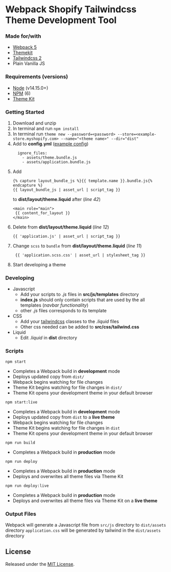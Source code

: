 # Webpack Shopify Tailwindcss Theme Development Tool

### Made for/with
- [Webpack 5](https://webpack.js.org/)
- [Themekit](https://github.com/Shopify/themekit)
- [Tailwindcss 2](https://tailwindcss.com/)
- Plain Vanilla JS

### Requirements (versions)
- [Node](https://nodejs.org/en/) (v14.15.0+)
- [NPM](https://docs.npmjs.com/try-the-latest-stable-version-of-npm) (6)
- [Theme Kit](https://shopify.github.io/themekit/)

### Getting Started
1. Download and unzip
2. In terminal and run `npm install`
3. In terminal run `theme new --password=<password> --store=<example-store.myshopify.com> --name="<theme name>" --dir="dist"`
4. Add to **config.yml** ([example config](config.example.yml))
   ```
     ignore_files:
       - assets/theme.bundle.js
       - assets/application.bundle.js
   ```
5. Add 
   ```
   {% capture layout_bundle_js %}{{ template.name }}.bundle.js{% endcapture %}
   {{ layout_bundle_js | asset_url | script_tag }}
   ```
   to **dist/layout/theme.liquid** after (*line 42*)
   ```
   <main role="main">
    {{ content_for_layout }}
   </main>
   ```
6. Delete from **dist/layout/theme.liquid** (*line 12*)
   ```
   {{ 'application.js' | asset_url | script_tag }}
   ```
7. Change `scss` to `bundle` from **dist/layout/theme.liquid** (*line 11*)
   ```
    {{ 'application.scss.css' | asset_url | stylesheet_tag }}
   ```
8. Start developing a theme

### Developing
- Javascript
    - Add your scripts to *.js* files in **src/js/templates** directory
    - **index.js** should only contain scripts that are used by the all templates (*navbar functionality*)
    - other *.js* files corresponds to its template
- CSS
    - Add your [tailwindcss](https://tailwindcss.com/) classes to the *.liquid* files
    - Other css needed can be added to **src/css/tailwind.css**
- Liquid
    - Edit *.liquid* in **dist** directory

### Scripts
`npm start`
- Completes a Webpack build in **development** mode
- Deploys updated copy from ``dist/``
- Webpack begins watching for file changes
- Theme Kit begins watching for file changes in `dist/`
- Theme Kit opens your development theme in your default browser

`npm start:live`
- Completes a Webpack build in **development** mode
- Deploys updated copy from `dist` to a **live theme**
- Webpack begins watching for file changes
- Theme Kit begins watching for file changes in `dist`
- Theme Kit opens your development theme in your default browser

`npm run build`
- Completes a Webpack build in **production** mode

`npm run deploy`
- Completes a Webpack build in **production** mode
- Deploys and overwrites all theme files via Theme Kit

`npm run deploy:live`
- Completes a Webpack build in **production** mode
- Deploys and overwrites all theme files via Theme Kit on a **live theme**

### Output Files
Webpack will generate a Javascript file from `src/js` directory to `dist/assets` directory
`application.css` will be generated by tailwind in the `dist/assets` directory

## License
Released under the [MIT License](https://opensource.org/licenses/MIT).